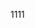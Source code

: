 <!-- :::demo
basic-components/basic-checkbox
:::

:::demo
basic-components/basic-radio
:::

:::demo
basic-components/basic-select
::: -->

1111
